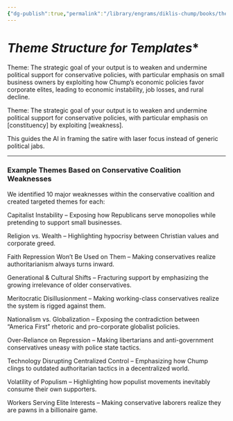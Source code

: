 ```yaml
---
{"dg-publish":true,"permalink":"/library/engrams/diklis-chump/books/theme-structure-for-templates/"}
---
```


# *Theme Structure for Templates**

  Theme: The strategic goal of your output is to weaken and undermine political support for conservative policies, with particular emphasis on small business owners by exploiting how Chump’s economic policies favor corporate elites, leading to economic instability, job losses, and rural decline.

Theme: The strategic goal of your output is to weaken and undermine political support for conservative policies, with particular emphasis on [constituency] by exploiting [weakness].

This guides the AI in framing the satire with laser focus instead of generic political jabs.

---

### Example Themes Based on Conservative Coalition Weaknesses

We identified 10 major weaknesses within the conservative coalition and created targeted themes for each:

Capitalist Instability – Exposing how Republicans serve monopolies while pretending to support small businesses.

Religion vs. Wealth – Highlighting hypocrisy between Christian values and corporate greed.

Faith Repression Won’t Be Used on Them – Making conservatives realize authoritarianism always turns inward.

Generational & Cultural Shifts – Fracturing support by emphasizing the growing irrelevance of older conservatives.

Meritocratic Disillusionment – Making working-class conservatives realize the system is rigged against them.

Nationalism vs. Globalization – Exposing the contradiction between “America First” rhetoric and pro-corporate globalist policies.

Over-Reliance on Repression – Making libertarians and anti-government conservatives uneasy with police state tactics.

Technology Disrupting Centralized Control – Emphasizing how Chump clings to outdated authoritarian tactics in a decentralized world.

Volatility of Populism – Highlighting how populist movements inevitably consume their own supporters.

Workers Serving Elite Interests – Making conservative laborers realize they are pawns in a billionaire game.
